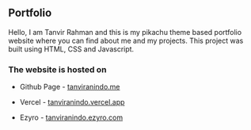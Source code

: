 ## Portfolio

Hello, I am Tanvir Rahman and this is my pikachu theme based portfolio website where you can find about me and my projects. This project was
built using HTML, CSS and Javascript.

### The website is hosted on

- Github Page - <a href="https://tanviranindo.me/">tanviranindo.me</a> 

- Vercel - <a href="https://tanviranindo.vercel.app/">tanviranindo.vercel.app</a>

- Ezyro - <a href="http://tanviranindo.ezyro.com/">tanviranindo.ezyro.com</a>